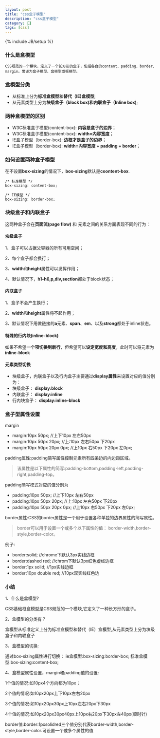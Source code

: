 ```yaml
---
layout: post
title: "css盒子模型"
description: "css盒子模型"
category: []
tags: [css]
---
```

{% include JB/setup %}


### 什么是盒模型
```
CSS规范的一个模块，定义了一个长方形的盒子，包括各自的content、padding、border、margin。常译为盒子模型、盒模型或框模型。
```

### 盒模型分类

* 从标准上分为**标准盒模型**和**替代（IE)盒模型**;
* 从元素类型上分为**块级盒子（block box)**和**内联盒子（Inline box)**;


### 两种盒模型的区别

* W3C标准盒子模型(content-box): **内容是盒子的边界**；
* W3C标准盒子模型(content-box): **width=内容宽度**；
* IE盒子模型（border-box): **边框才是盒子的边界**；
* IE盒子模型（border-box): **width=内容宽度 + padding + border**；

### 如何设置两种盒子模型

在不设置**box-sizing**的情况下，**box-sizing**默认是**coontent-box**.

```
/* 标准模型 */
box-sizing: content-box;

/* IE模型 */
box-sizing: border-box;
```

### 块级盒子和内联盒子

这两种盒子会在**页面流(page flow)** 和 元素之间的关系方面表现不同的行为：


#### 块级盒子

1、盒子可以占据父容器的所有可用空间；

2、每个盒子都会换行；

3、**width**和**height**属性可以发挥作用；

4、默认情况下，**h1-h6,p,div,section**都处于block状态；


#### 内联盒子

1、盒子不会产生换行；

2、**width**和**height**属性将不起作用；

3、默认情况下用做链接的**a**元素、**span**、**em**、以及**strong**都处于inline状态。

#### 特殊的行内块(inline-block)
 如果不希望**一个项切换到新行**，但希望可以**设定宽度和高度**，此时可以将元素为**inline-block**

#### 元素类型切换
- 块级盒子，内联盒子以及行内盒子主要通过**display属性**来设置对应的值分别为：
- 块级盒子： **display:block**
- 内联盒子： **display:inline**
- 行内块盒子： **display:inline-block**


### 盒子型属性设置

margin

- margin:10px 50px;  //上下10px 左右50px
- margin:10px 50px 20px; //上:10px 左右50px 下20px
- margin:10px 50px 20px 0px; //上10px 右50px 下20px 左0px;

padding属性:padding简写属性控制元素所有四条边的内边距区域。

> 该属性是以下属性的简写:padding-bottom,padding-left,padding-right,padding-top。

padding简写模式对应的值分别为
- padding:10px 50px; //上下10px 左右50px
- padding:10px 50px 20px; //上:10px 左右50px 下20px
- padding:10px 50px 20px 0px; //上10px 右50px 下20px 左0px;

border属性:CSS的border属性是一个用于设置各种单独的边界属性的简写属性。
> border可以用于设置一个或多个以下属性的值：
border-width,border-style,border-color。



例子:
- border:solid;  //chrome下默认3px实线边框
- border:dashed red;  //chrom下默认3px红色虚线边框
- border:1px solid;  //1px实线边框
- border:10px double red;  //10px双实线红色边


### 小结

1、什么是盒模型?

CSS基础框盒模型是CSS规范的一个模块,它定义了一种长方形的盒子。

2、盒模型的分类有？

盒模型从标准定义上分为标准盒模型和替代（IE）盒模型,从元素类型上分为块级盒子和内联盒子

3、盒模型的切换:

通过box-sizing属性进行切换：
ie盒模型:box-sizing:border-box;
标准盒模型:box-sizing:content-box;

4、盒模型属性设置，margin和padding值的设置:

1个值的情况:如10px4个方向都为10px；

2个值的情况:如10px20px上下10px左右20px

3个值的情况:如10px20px30px上10px左右20px下30px

4个值的情况:如10px20px30px40px上10px右20px下30px左40px(顺时针)

border值:border:1pxsolidred三个值分别代表border-width,border-style,border-color.可设置一个或多个属性的值